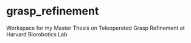 # grasp_refinement
Workspace for my Master Thesis on Teleoperated Grasp Refinement at Harvard Biorobotics Lab
